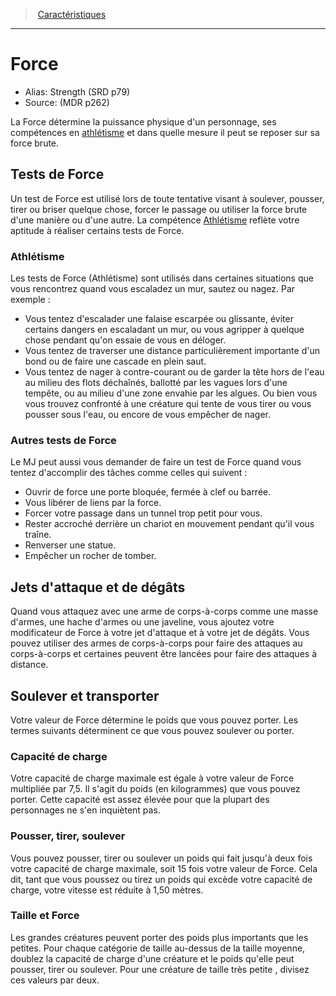 
<!--Items-->

> <!--ParentNameLink-->[Caractéristiques](abilities_hd.md)<!--/ParentNameLink-->

---

# <!--Name-->Force<!--/Name-->

- Alias: <!--AltName-->Strength (SRD p79)<!--/AltName-->
- Source: <!--Source-->(MDR p262)<!--/Source-->

La Force détermine la puissance physique d'un personnage, ses compétences en [athlétisme] et dans quelle mesure il peut se reposer sur sa force brute.

<!--GenericItem-->

## <!--Name-->Tests de Force<!--/Name-->

Un test de Force est utilisé lors de toute tentative visant à soulever, pousser, tirer ou briser quelque chose, forcer le passage ou utiliser la force brute d'une manière ou d'une autre. La compétence [Athlétisme] reflète votre aptitude à réaliser certains tests de Force.

<!--/GenericItem-->

<!--SkillItem-->

### <!--Name-->Athlétisme<!--/Name-->

<!--Description-->

Les tests de Force (Athlétisme) sont utilisés dans certaines situations que vous rencontrez quand vous escaladez un mur, sautez ou nagez. Par exemple :

* Vous tentez d'escalader une falaise escarpée ou glissante, éviter certains dangers en escaladant un mur, ou vous agripper à quelque chose pendant qu'on essaie de vous en déloger.
* Vous tentez de traverser une distance particulièrement importante d'un bond ou de faire une cascade en plein saut.
* Vous tentez de nager à contre-courant ou de garder la tête hors de l'eau au milieu des flots déchaînés, ballotté par les vagues lors d'une tempête, ou au milieu d'une zone envahie par les algues. Ou bien vous vous trouvez confronté à une créature qui tente de vous tirer ou vous pousser sous l'eau, ou encore de vous empêcher de nager.

<!--/Description-->

<!--/SkillItem-->

<!--GenericItem-->

### <!--Name-->Autres tests de Force <!--/Name-->

Le MJ peut aussi vous demander de faire un test de Force quand vous tentez d'accomplir des tâches comme celles qui suivent :

* Ouvrir de force une porte bloquée, fermée à clef ou barrée.
* Vous libérer de liens par la force.
* Forcer votre passage dans un tunnel trop petit pour vous.
* Rester accroché derrière un chariot en mouvement pendant qu'il vous traîne.
* Renverser une statue.
* Empêcher un rocher de tomber.

<!--/GenericItem-->

<!--GenericItem-->

## <!--Name-->Jets d'attaque et de dégâts<!--/Name-->

Quand vous attaquez avec une arme de corps-à-corps comme une masse d'armes, une hache d'armes ou une javeline, vous ajoutez votre modificateur de Force à votre jet d'attaque et à votre jet de dégâts. Vous pouvez utiliser des armes de corps-à-corps pour faire des attaques au corps-à-corps et certaines peuvent être lancées pour faire des attaques à distance.

<!--/GenericItem-->

<!--GenericItem-->

## <!--Name-->Soulever et transporter<!--/Name-->

Votre valeur de Force détermine le poids que vous pouvez porter. Les termes suivants déterminent ce que vous pouvez soulever ou porter.

<!--/GenericItem-->

<!--GenericItem-->

### <!--Name-->Capacité de charge<!--/Name-->

Votre capacité de charge maximale est égale à votre valeur de Force multipliée par 7,5. Il s'agit du poids (en kilogrammes) que vous pouvez porter. Cette capacité est assez élevée pour que la plupart des personnages ne s'en inquiètent pas.

<!--/GenericItem-->

<!--GenericItem-->

### <!--Name-->Pousser, tirer, soulever<!--/Name-->

Vous pouvez pousser, tirer ou soulever un poids qui fait jusqu'à deux fois votre capacité de charge maximale, soit 15 fois votre valeur de Force. Cela dit, tant que vous poussez ou tirez un poids qui excède votre capacité de charge, votre vitesse est réduite à 1,50 mètres.

<!--/GenericItem-->

<!--GenericItem-->

### <!--Name-->Taille et Force<!--/Name-->

Les grandes créatures peuvent porter des poids plus importants que les petites. Pour chaque catégorie de taille au-dessus de la taille moyenne, doublez la capacité de charge d'une créature et le poids qu'elle peut pousser, tirer ou soulever. Pour une créature de taille très petite , divisez ces valeurs par deux.

<!--/GenericItem-->

<!--/Items-->


[athlétisme]: abilities_strength_hd.md#athlétisme
[Athlétisme]: abilities_strength_hd.md#athlétisme




